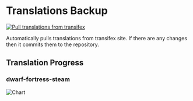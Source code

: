 # Translations Backup

[![Pull translations from transifex](https://github.com/dfint/translations-backup/actions/workflows/pull-translations.yml/badge.svg)](https://github.com/dfint/translations-backup/actions/workflows/pull-translations.yml)

Automatically pulls translations from transifex site. If there are any changes then it commits them to the repository.

## Translation Progress

### dwarf-fortress-steam

![Chart](https://quickchart.io/chart/render/sf-c6f5b146-d87e-4464-94f6-bfd3663079b7)
<!--
### dwarf-fortress

![Chart](https://quickchart.io/chart/render/sf-9000834f-59c1-4b57-93c3-c09dd55f6d42)
-->